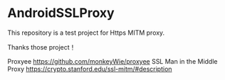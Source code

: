 # AndroidSSLProxy
This repository is a test project for Https MITM proxy.

Thanks those project！


Proxyee https://github.com/monkeyWie/proxyee
SSL Man in the Middle Proxy  https://crypto.stanford.edu/ssl-mitm/#description

